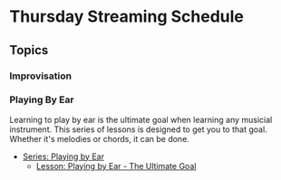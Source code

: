 # Thursday Streaming Schedule

## Topics

### Improvisation

### Playing By Ear
Learning to play by ear is the ultimate goal when learning any musicial instrument. This series of lessons is designed to get you to that goal. Whether it's melodies or chords, it can be done.
- [Series: Playing by Ear](https://learningukulele.com/series/61)
	- [Lesson: Playing by Ear - The Ultimate Goal](https://learningukulele.com/lessons/online/UL06)